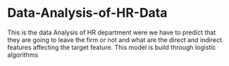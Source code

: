 # Data-Analysis-of-HR-Data
This is the data Analysis of HR department were we have to predict that they are going to leave the firm or not and what are the direct and indirect features affecting the target feature. This model is build through logistic algorithms
